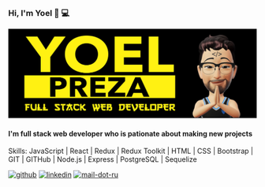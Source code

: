 ###  Hi, I'm Yoel 👋 💻

![I'm full stack web developer who is pationate about making new projects ](https://github.com/YoelPreza/YoelPreza/blob/main/GITHUB%20PROFILE.jpg?raw=true)

#### I'm full stack web developer who is pationate about making new projects 

Skills: JavaScript | React | Redux | Redux Toolkit | HTML | CSS | Bootstrap | GIT | GITHub | Node.js | Express | PostgreSQL | Sequelize 



[<img src='https://cdn.jsdelivr.net/npm/simple-icons@3.0.1/icons/github.svg' alt='github' height='40'>](https://github.com/https://github.com/YoelPreza)  [<img src='https://cdn.jsdelivr.net/npm/simple-icons@3.0.1/icons/linkedin.svg' alt='linkedin' height='40'>](https://www.linkedin.com/in/https://www.linkedin.com/in/yoel-preza-8031b51a6//)  [<img src='https://cdn.jsdelivr.net/npm/simple-icons@3.0.1/icons/mail-dot-ru.svg' alt='mail-dot-ru' height='40'>](preza_95@hotmail.com)  

